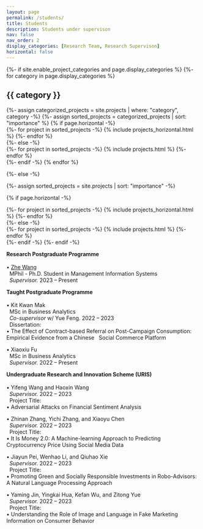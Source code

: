 ```yaml
---
layout: page
permalink: /students/
title: Students
description: Students under supervison
nav: false
nav_order: 2
display_categories: [Research Team, Research Supervison]
horizontal: false
---
```


<!-- pages/projects.md -->
<div class="projects">
{%- if site.enable_project_categories and page.display_categories %}
  <!-- Display categorized projects -->
  {%- for category in page.display_categories %}
  <h2 class="category">{{ category }}</h2>
  {%- assign categorized_projects = site.projects | where: "category", category -%}
  {%- assign sorted_projects = categorized_projects | sort: "importance" %}
  <!-- Generate cards for each project -->
  {% if page.horizontal -%}
  <div class="container">
    <div class="row row-cols-2">
    {%- for project in sorted_projects -%}
      {% include projects_horizontal.html %}
    {%- endfor %}
    </div>
  </div>
  {%- else -%}
  <div class="grid">
    {%- for project in sorted_projects -%}
      {% include projects.html %}
    {%- endfor %}
  </div>
  {%- endif -%}
  {% endfor %}

{%- else -%}
<!-- Display projects without categories -->
  {%- assign sorted_projects = site.projects | sort: "importance" -%}
  <!-- Generate cards for each project -->
  {% if page.horizontal -%}
  <div class="container">
    <div class="row row-cols-2">
    {%- for project in sorted_projects -%}
      {% include projects_horizontal.html %}
    {%- endfor %}
    </div>
  </div>
  {%- else -%}
  <div class="grid">
    {%- for project in sorted_projects -%}
      {% include projects.html %}
    {%- endfor %}
  </div>
  {%- endif -%}
{%- endif -%}
</div>

<strong>Research Postgraduate Programme</strong><br><br>
• <a href="https://zhe-wang0018.github.io/">Zhe Wang</a> <br>
&nbsp; MPhil - Ph.D. Student in Management Information Systems<br>
&nbsp; <i>Supervisor.</i> 2023 – Present

<strong>Taught Postgraduate Programme</strong><br><br>
• Kit Kwan Mak<br>
&nbsp; MSc in Business Analytics<br>
&nbsp; <i>Co-supervisor</i> w/ Yue Feng. 2022 – 2023<br>
&nbsp; Dissertation: <br>
• The Effect of Contract-based Referral on Post-Campaign Consumption: Empirical Evidence from a Chinese &nbsp; Social Commerce Platform

• Xiaoxiu Fu<br>
&nbsp; MSc in Business Analytics<br>
&nbsp; <i>Supervisor.</i> 2022 – Present<br>

<strong>Undergraduate Research and Innovation Scheme (URIS)</strong><br><br>
• Yifeng Wang and Haoxin Wang<br>
&nbsp; <i>Supervisor.</i> 2022 – 2023<br>
&nbsp; Project Title: <br>
• Adversarial Attacks on Financial Sentiment Analysis

• Zhinan Zhang, Yichi Zhang, and Xiaoyu Chen<br>
&nbsp; <i>Supervisor.</i> 2022 – 2023<br>
&nbsp; Project Title: <br>
• It Is Money 2.0: A Machine-learning Approach to Predicting Cryptocurrency Price Using Social Media Data

• Jiayun Pei, Wenhao Li, and Qiuhao Xie<br>
&nbsp; <i>Supervisor.</i> 2022 – 2023<br>
&nbsp; Project Title: <br>
• Promoting Green and Socially Responsible Investments in Robo-Advisors: A Natural Language Processing Approach

• Yaming Jin, Yingkai Hua, Kefan Wu, and Zitong Yue<br>
&nbsp; <i>Supervisor.</i> 2022 – 2023<br>
&nbsp; Project Title: <br>
• Understanding the Role of Image and Language in Fake Marketing Information on Consumer Behavior
